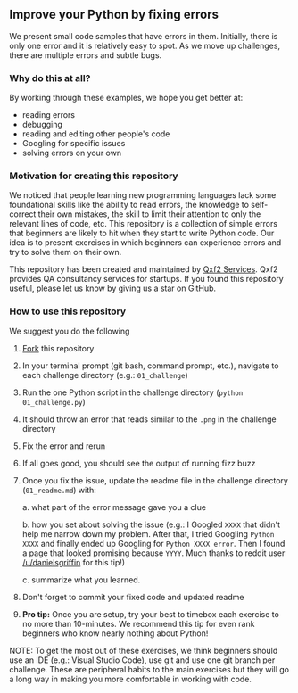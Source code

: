 ## Improve your Python by fixing errors

We present small code samples that have errors in them. Initially, there is only one error and it is relatively easy to spot. As we move up challenges, there are multiple errors and subtle bugs. 

### Why do this at all?

By working through these examples, we hope you get better at:

* reading errors
* debugging
* reading and editing other people's code 
* Googling for specific issues
* solving errors on your own

### Motivation for creating this repository

We noticed that people learning new programming languages lack some foundational skills like the ability to read errors, the knowledge to self-correct their own mistakes, the skill to limit their attention to only the relevant lines of code, etc. This repository is a collection of simple errors that beginners are likely to hit when they start to write Python code. Our idea is to present exercises in which beginners can experience errors and try to solve them on their own. 

This repository has been created and maintained by [Qxf2 Services](https://www.qxf2.com/?utm_source=wftiswronghere&utm_medium=click&utm_campaign=From%20github). Qxf2 provides QA consultancy services for startups. If you found this repository useful, please let us know by giving us a star on GitHub.


### How to use this repository
We suggest you do the following

1. [Fork](https://qxf2.com/blog/github-workflow-contributing-code-using-fork/) this repository
2. In your terminal prompt (git bash, command prompt, etc.), navigate to each challenge directory (e.g.: `01_challenge`)
3. Run the one Python script in the challenge directory (`python 01_challenge.py`)
4. It should throw an error that reads similar to the `.png` in the challenge directory
5. Fix the error and rerun
6. If all goes good, you should see the output of running fizz buzz
7. Once you fix the issue, update the readme file in the challenge directory (`01_readme.md`) with:

    a. what part of the error message gave you a clue

    b. how you set about solving the issue (e.g.: I Googled `XXXX` that didn't help me narrow down my problem. After that, I tried Googling `Python XXXX` and finally ended up Googling for `Python XXXX error`. Then I found a page that looked promising because `YYYY`. Much thanks to reddit user [/u/danielsgriffin](https://www.reddit.com/user/danielsgriffin) for this tip!)
    
    c. summarize what you learned. 

8. Don't forget to commit your fixed code and updated readme
9. __Pro tip:__ Once you are setup, try your best to timebox each exercise to no more than 10-minutes. We recommend this tip for even rank beginners who know nearly nothing about Python!   

NOTE: To get the most out of these exercises, we think beginners should use an IDE (e.g.: Visual Studio Code), use git and use one git branch per challenge. These are peripheral habits to the main exercises but they will go a long way in making you more comfortable in working with code. 
